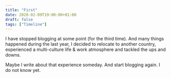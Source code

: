 ```yaml
---
title: "First"
date: 2020-02-09T19:00:00+01:00
draft: false
tags: ["Timeline"]
---
```


I have stopped blogging at some point (for the third time). And many things happened during the last year, I decided to relocate to another country, experienced a multi-culture life & work atmosphere and tackled the ups and downs.

Maybe I write about that experience someday. And start blogging again. I do not know yet.
